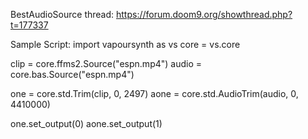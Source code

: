 BestAudioSource thread:
https://forum.doom9.org/showthread.php?t=177337

Sample Script:
import vapoursynth as vs
core = vs.core

clip = core.ffms2.Source("espn.mp4")
audio = core.bas.Source("espn.mp4")

one = core.std.Trim(clip, 0, 2497)
aone = core.std.AudioTrim(audio, 0, 4410000)

one.set_output(0)
aone.set_output(1)
